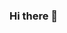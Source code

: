 ### Hi there 👋

<!--
This is a mandatory 'About me!' file!
- 💻 C/C++ Programmer - C++11 <=> C++23
- 🌱 I’m currently learning ...
-->
